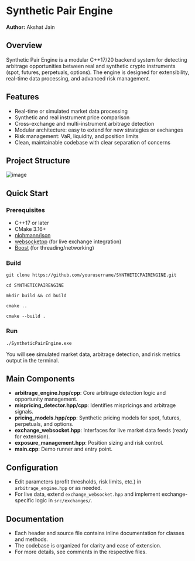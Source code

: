 # Synthetic Pair Engine

**Author:** Akshat Jain

## Overview

Synthetic Pair Engine is a modular C++17/20 backend system for detecting arbitrage opportunities between real and synthetic crypto instruments (spot, futures, perpetuals, options). The engine is designed for extensibility, real-time data processing, and advanced risk management.

## Features

- Real-time or simulated market data processing
- Synthetic and real instrument price comparison
- Cross-exchange and multi-instrument arbitrage detection
- Modular architecture: easy to extend for new strategies or exchanges
- Risk management: VaR, liquidity, and position limits
- Clean, maintainable codebase with clear separation of concerns

## Project Structure
![image](https://github.com/user-attachments/assets/dd62c31a-d2d9-47a6-a0bc-6d6aaf290424)

## Quick Start

### Prerequisites

- C++17 or later
- CMake 3.16+
- [nlohmann/json](https://github.com/nlohmann/json)
- [websocketpp](https://github.com/zaphoyd/websocketpp) (for live exchange integration)
- [Boost](https://www.boost.org/) (for threading/networking)

### Build
`git clone https://github.com/yourusername/SYNTHETICPAIRENGINE.git`

`cd SYNTHETICPAIRENGINE`

`mkdir build && cd build`

`cmake ..`

`cmake --build .`

### Run

`./SyntheticPairEngine.exe`


You will see simulated market data, arbitrage detection, and risk metrics output in the terminal.

## Main Components

- **arbitrage_engine.hpp/cpp**: Core arbitrage detection logic and opportunity management.
- **mispricing_detector.hpp/cpp**: Identifies mispricings and arbitrage signals.
- **pricing_models.hpp/cpp**: Synthetic pricing models for spot, futures, perpetuals, and options.
- **exchange_websocket.hpp**: Interfaces for live market data feeds (ready for extension).
- **exposure_management.hpp**: Position sizing and risk control.
- **main.cpp**: Demo runner and entry point.

## Configuration

- Edit parameters (profit thresholds, risk limits, etc.) in `arbitrage_engine.hpp` or as needed.
- For live data, extend `exchange_websocket.hpp` and implement exchange-specific logic in `src/exchanges/`.

## Documentation

- Each header and source file contains inline documentation for classes and methods.
- The codebase is organized for clarity and ease of extension.
- For more details, see comments in the respective files.


